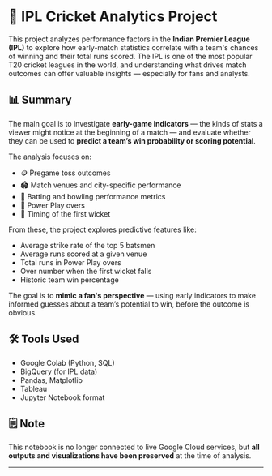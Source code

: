 # 🏏 IPL Cricket Analytics Project

This project analyzes performance factors in the **Indian Premier League (IPL)** to explore how early-match statistics correlate with a team's chances of winning and their total runs scored. The IPL is one of the most popular T20 cricket leagues in the world, and understanding what drives match outcomes can offer valuable insights — especially for fans and analysts.

## 📊 Summary

The main goal is to investigate **early-game indicators** — the kinds of stats a viewer might notice at the beginning of a match — and evaluate whether they can be used to **predict a team’s win probability or scoring potential**.

The analysis focuses on:
- 🪙 Pregame toss outcomes
- 🏟️ Match venues and city-specific performance
- 🏏 Batting and bowling performance metrics
- 🔁 Power Play overs
- 🧱 Timing of the first wicket

From these, the project explores predictive features like:
- Average strike rate of the top 5 batsmen
- Average runs scored at a given venue
- Total runs in Power Play overs
- Over number when the first wicket falls
- Historic team win percentage

The goal is to **mimic a fan's perspective** — using early indicators to make informed guesses about a team’s potential to win, before the outcome is obvious.

## 🛠️ Tools Used

- Google Colab (Python, SQL)
- BigQuery (for IPL data)
- Pandas, Matplotlib
- Tableau
- Jupyter Notebook format

## 🗒️ Note

This notebook is no longer connected to live Google Cloud services, but **all outputs and visualizations have been preserved** at the time of analysis.

---
